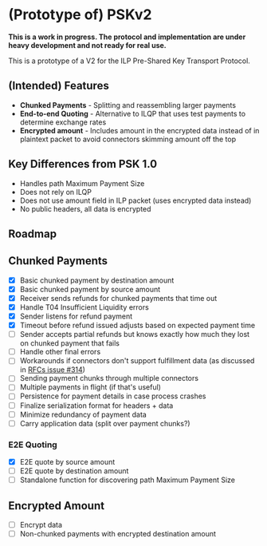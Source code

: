 # (Prototype of) PSKv2

**This is a work in progress. The protocol and implementation are under heavy development and not ready for real use.**

This is a prototype of a V2 for the ILP Pre-Shared Key Transport Protocol.

## (Intended) Features

- **Chunked Payments** - Splitting and reassembling larger payments
- **End-to-end Quoting** - Alternative to ILQP that uses test payments to determine exchange rates
- **Encrypted amount** - Includes amount in the encrypted data instead of in plaintext packet to avoid connectors skimming amount off the top

## Key Differences from PSK 1.0

- Handles path Maximum Payment Size
- Does not rely on ILQP
- Does not use amount field in ILP packet (uses encrypted data instead)
- No public headers, all data is encrypted

## Roadmap

## Chunked Payments

- [x] Basic chunked payment by destination amount
- [x] Basic chunked payment by source amount
- [x] Receiver sends refunds for chunked payments that time out
- [x] Handle T04 Insufficient Liquidity errors
- [x] Sender listens for refund payment
- [x] Timeout before refund issued adjusts based on expected payment time
- [ ] Sender accepts partial refunds but knows exactly how much they lost on chunked payment that fails
- [ ] Handle other final errors
- [ ] Workarounds if connectors don't support fulfillment data (as discussed in [RFCs issue #314](https://github.com/interledger/rfcs/issues/314))
- [ ] Sending payment chunks through multiple connectors
- [ ] Multiple payments in flight (if that's useful)
- [ ] Persistence for payment details in case process crashes
- [ ] Finalize serialization format for headers + data
- [ ] Minimize redundancy of payment data
- [ ] Carry application data (split over payment chunks?)

### E2E Quoting

- [x] E2E quote by source amount
- [ ] E2E quote by destination amount
- [ ] Standalone function for discovering path Maximum Payment Size

## Encrypted Amount

- [ ] Encrypt data
- [ ] Non-chunked payments with encrypted destination amount
